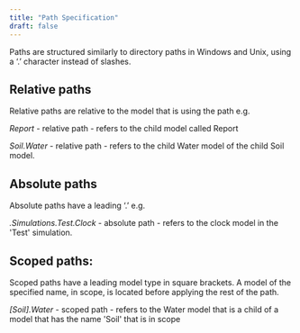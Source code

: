```yaml
---
title: "Path Specification"
draft: false
---
```


Paths are structured similarly to directory paths in Windows and Unix, using a ‘.’ character instead of slashes.
 
## Relative paths

Relative paths are relative to the model that is using the path e.g.

*Report* - relative path - refers to the child model called Report

*Soil.Water* - relative path - refers to the child Water model of the child Soil model.

## Absolute paths

Absolute paths have a leading ‘.’ e.g.

*.Simulations.Test.Clock* - absolute path - refers to the clock model in the 'Test' simulation.

## Scoped paths:

Scoped paths have a leading model type in square brackets. A model of the specified name, in scope, is located before applying the rest of the path.

*[Soil].Water* - scoped path - refers to the Water model that is a child of a model that has the name 'Soil' that is in scope
